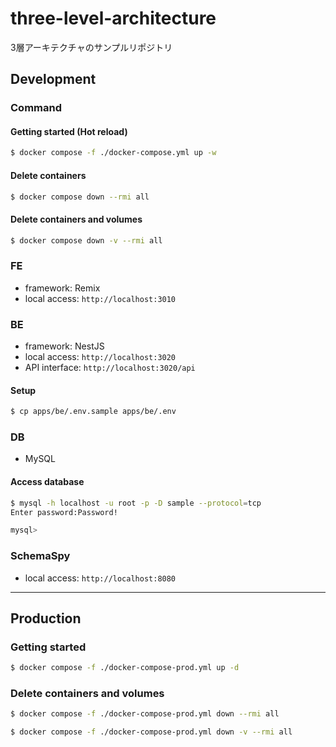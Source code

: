 # three-level-architecture
3層アーキテクチャのサンプルリポジトリ

## Development

### Command

#### Getting started (Hot reload)

```bash
$ docker compose -f ./docker-compose.yml up -w
```

#### Delete containers

```bash
$ docker compose down --rmi all
```

#### Delete containers and volumes

```bash
$ docker compose down -v --rmi all
```

### FE

- framework: Remix
- local access: `http://localhost:3010`

### BE

- framework: NestJS
- local access: `http://localhost:3020`
- API interface: `http://localhost:3020/api`

#### Setup

```bash
$ cp apps/be/.env.sample apps/be/.env
```

### DB

- MySQL

#### Access database

```bash
$ mysql -h localhost -u root -p -D sample --protocol=tcp
Enter password:Password!

mysql>

```

### SchemaSpy

- local access: `http://localhost:8080`

---

## Production

### Getting started

```bash
$ docker compose -f ./docker-compose-prod.yml up -d
```

### Delete containers and volumes

```bash
$ docker compose -f ./docker-compose-prod.yml down --rmi all
```

```bash
$ docker compose -f ./docker-compose-prod.yml down -v --rmi all
```
